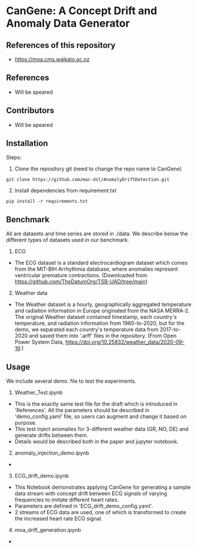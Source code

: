 # CanGene: A Concept Drift and Anomaly Data Generator

## References of this repository
- https://moa.cms.waikato.ac.nz


## References
- Will be apeared

## Contributors
- Will be apeared

## Installation

Steps:

1. Clone the repository git (need to change the repo name to CanGene)

```
git clone https://github.com/mac-dsl/AnomalyDriftDetection.git
```

2. Install dependencies from requirement.txt

```
pip install -r requirements.txt
```

## Benchmark
All are datasets and time series are stored in ./data. We describe below the different types of datasets used in our benchmark.
1. ECG
- The ECG dataset is a standard electrocardiogram dataset which comes from the MIT-BIH Arrhythmia database, where anomalies represent ventricular premature contractions. (Downloaded from https://github.com/TheDatumOrg/TSB-UAD/tree/main)
  
2. Weather data
- The Weather dataset is a hourly, geographically aggregated temperature and radiation information in Europe originated from the NASA MERRA-2. The original Weather dataset contained timestamp, each country's temperature, and radiation information from 1960-to-2020, but for the demo, we separated each country's temperature data from 2017-to-2020 and saved them into '.arff' files in the repository. (From Open Power System Data, https://doi.org/10.25832/weather_data/2020-09-16:)

## Usage
We include several demo. file to test the experiments. 

1. Weather_Test.ipynb
- This is the exactly same test file for the draft which is introduced in 'References'. All the parameters should be described in 'demo_config.yaml' file, so users can augment and change it based on purpose.
- This test inject anomalies for 3-different weather data (GR, NO, DE) and generate drifts between them. 
- Details would be described both in the paper and jupyter notebook.
  
2. anomaly_injection_demo.ipynb
- 

3.  ECG_drift_demo.ipynb
- This Notebook demonstrates applying CanGene for generating a sample data stream with concept drift between ECG signals of varying frequencies to imitate different heart rates.
- Parameters are defined in 'ECG_drift_demo_config.yaml'.
- 2 streams of ECG data are used, one of which is transformed to create the increased heart rate ECG signal.

4.  moa_drift_generation.ipynb
- 
